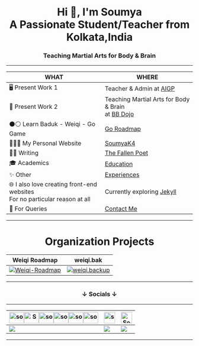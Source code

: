 <div align="center">
<h1>Hi 👋, I'm Soumya <br> A Passionate Student/Teacher from Kolkata,India</h1>
<h3>Teaching Martial Arts for Body & Brain</h3>
<hr class="solid">

| WHAT | WHERE |
|---|---|
| 🖥️ Present Work 1  | Teacher & Admin at [AIGP](https://aigp.org.in/) |
| 🥋 Present Work 2 | Teaching Martial Arts for Body & Brain <br>at [BB Dojo](https://github.com/BB-Dojo) |
| ⚫⚪ Learn Baduk - Weiqi - Go Game | [Go Roadmap](https://weiqi.soumyak4.in/) |
| 🧑🏻‍💻 My Personal Website    | [SoumyaK4](https://soumyak4.in/) |
| ✍🏽 Writing | [The Fallen Poet](https://www.miraquill.com/user.html?username=the_fallen_poet) |
| 🎓 Academics | [Education](/Education.md) |
| ✨ Other | [Experiences](https://soumyak4.in/Experiences) |
| 🌐 I also love creating front-end websites <br>For no particular reason at all | Currently exploring [Jekyll](https://jekyllrb.com/) |
| 💬 For Queries | [Contact Me](https://t.me/soumyak4) |

<hr class="solid">
<h1>Organization Projects</h1>

| Weiqi Roadmap | weiqi.bak |
|------|------|
| <a href="https://github.com/BB-Dojo/Weiqi-Roadmap" target="_blank"><img src="assets/weiqi.png" alt="Weiqi-Roadmap" /></a>  | <a href="https://github.com/SoumyaK4/weiqi.backup" target="_blank"><img src="assets/WeiChi.png" alt="weiqi.backup" /></a>  |

<hr class="solid">
<h3>↓ Socials ↓</h3>
<hr class="solid">

| <a href="https://instagram.com/soumyak4" ><img src="https://raw.githubusercontent.com/dheereshagrwal/colored-icons/refs/heads/master/public/logos/instagram/instagram.svg" alt="soumyak4" height="30" width="40" /></a><a href="https://www.youtube.com/@SoumyaK4" target="_blank"><img src="https://raw.githubusercontent.com/dheereshagrwal/colored-icons/refs/heads/master/public/logos/youtube/youtube.svg" alt="SoumyaK4" height="30" width="40" /></a><a href="https://twitch.tv/soumyak4" target="_blank"><img src="https://raw.githubusercontent.com/dheereshagrwal/colored-icons/refs/heads/master/public/logos/twitch/twitch.svg" alt="soumyak4" height="30" width="40" /></a><a href="https://t.me/soumyak4" ><img src="https://raw.githubusercontent.com/dheereshagrwal/colored-icons/refs/heads/master/public/logos/telegram/telegram2.svg" alt="soumyak4" height="30" width="40" /></a><a href="https://fb.com/soumyak4" ><img src="https://raw.githubusercontent.com/dheereshagrwal/colored-icons/refs/heads/master/public/logos/facebook/facebook.svg" alt="soumyak4" height="30" width="40" /></a><a href="https://x.com/soumyak4_" ><img src="https://raw.githubusercontent.com/dheereshagrwal/colored-icons/refs/heads/master/public/logos/x/x-light.svg" alt="soumyak4" height="30" width="40" /></a> | <img src="https://komarev.com/ghpvc/?username=soumyak4&label=Profile%20views&color=brightgreen" alt="soumyak4" height="30"/> | <a href="https://www.buymeacoffee.com/SoumyaK4" target="_blank"> <img src="https://cdn.buymeacoffee.com/buttons/v2/default-yellow.png" alt="SoumyaK4" height="30"/></a> |
|-----|------|------|
|![](http://github-profile-summary-cards.vercel.app/api/cards/profile-details?username=SoumyaK4&theme=darcula)|![](https://github-profile-summary-cards.vercel.app/api/cards/repos-per-language?username=SoumyaK4&theme=dracula)|![](https://github-profile-summary-cards.vercel.app/api/cards/most-commit-language?username=SoumyaK4&theme=dracula)|
<hr class="solid">
<!--
<h3>Music</h3>
<div style="max-width:100%;">
  <div style="position:relative;padding-bottom:calc(56.25% + 52px);height: 0;">
    <iframe style="position:absolute;top:0;left:0;" width="100%" height="100%" src="https://odesli.co/embed/?url=https%3A%2F%2Fsong.link%2Ftfp-trapped&theme=dark" frameborder="0" allowfullscreen sandbox="allow-same-origin allow-scripts allow-presentation allow-popups allow-popups-to-escape-sandbox" allow="clipboard-read; clipboard-write"></iframe>
  </div>
</div>
-->
</div>
